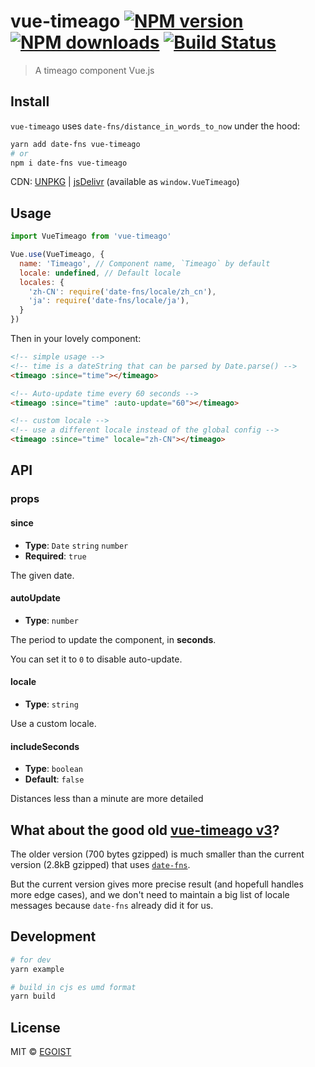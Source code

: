 # vue-timeago [![NPM version](https://img.shields.io/npm/v/vue-timeago.svg)](https://npmjs.com/package/vue-timeago) [![NPM downloads](https://img.shields.io/npm/dm/vue-timeago.svg)](https://npmjs.com/package/vue-timeago) [![Build Status](https://img.shields.io/circleci/project/egoist/vue-timeago/master.svg)](https://circleci.com/gh/egoist/vue-timeago)

> A timeago component Vue.js

## Install

`vue-timeago` uses `date-fns/distance_in_words_to_now` under the hood:

```bash
yarn add date-fns vue-timeago
# or
npm i date-fns vue-timeago
```

CDN: [UNPKG](https://unpkg.com/vue-timeago/dist/) | [jsDelivr](https://cdn.jsdelivr.net/npm/vue-timeago/dist/) (available as `window.VueTimeago`)

## Usage

```js
import VueTimeago from 'vue-timeago'

Vue.use(VueTimeago, {
  name: 'Timeago', // Component name, `Timeago` by default
  locale: undefined, // Default locale
  locales: {
    'zh-CN': require('date-fns/locale/zh_cn'),
    'ja': require('date-fns/locale/ja'),
  }
})
```

Then in your lovely component:

```html
<!-- simple usage -->
<!-- time is a dateString that can be parsed by Date.parse() -->
<timeago :since="time"></timeago>

<!-- Auto-update time every 60 seconds -->
<timeago :since="time" :auto-update="60"></timeago>

<!-- custom locale -->
<!-- use a different locale instead of the global config -->
<timeago :since="time" locale="zh-CN"></timeago>
```

## API

### props

#### since

- __Type__: `Date` `string` `number`
- __Required__: `true`

The given date.

#### autoUpdate

- __Type__: `number`

The period to update the component, in **seconds**.

You can set it to `0` to disable auto-update.

#### locale

- __Type__: `string`

Use a custom locale.

#### includeSeconds

- __Type__: `boolean`
- __Default__: `false`

Distances less than a minute are more detailed

## What about the good old [vue-timeago v3](https://github.com/egoist/vue-timeago/tree/3)?

The older version (700 bytes gzipped) is much smaller than the current version (2.8kB gzipped) that uses [`date-fns`](https://date-fns.org/).

But the current version gives more precise result (and hopefull handles more edge cases), and we don't need to maintain a big list of locale messages because `date-fns` already did it for us.

## Development

```bash
# for dev
yarn example

# build in cjs es umd format
yarn build
```

## License

MIT © [EGOIST](https://github.com/egoist)


